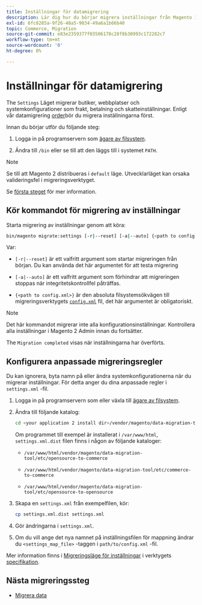 ```yaml
---
title: Inställningar för datamigrering
description: Lär dig hur du börjar migrera inställningar från Magento 1 till Magento 2 med [!DNL Data Migration Tool].
exl-id: 6fc8285a-9f26-48a5-9034-49a6a1b66b40
topic: Commerce, Migration
source-git-commit: e83e2359377f03506178c28f8b30993c172282c7
workflow-type: tm+mt
source-wordcount: '0'
ht-degree: 0%

---
```


# Inställningar för datamigrering

The `Settings` Läget migrerar butiker, webbplatser och systemkonfigurationer som frakt, betalning och skatteinställningar. Enligt vår datamigrering [order](overview.md#migration-order)bör du migrera inställningarna först.

Innan du börjar utför du följande steg:

1. Logga in på programservern som [ägare av filsystem](../../../installation/prerequisites/file-system/overview.md).

1. Ändra till `/bin` eller se till att den läggs till i systemet `PATH`.

>[!NOTE]
>
>Se till att Magento 2 distribueras i `default` läge. Utvecklarläget kan orsaka valideringsfel i migreringsverktyget.


Se [första steget](overview.md#first-steps) för mer information.

## Kör kommandot för migrering av inställningar

Starta migrering av inställningar genom att köra:

```bash
bin/magento migrate:settings [-r|--reset] [-a|--auto] {<path to config.xml>}
```

Var:

* `[-r|--reset]` är ett valfritt argument som startar migreringen från början. Du kan använda det här argumentet för att testa migrering

* `[-a|--auto]` är ett valfritt argument som förhindrar att migreringen stoppas när integritetskontrollfel påträffas.

* `{<path to config.xml>}` är den absoluta filsystemsökvägen till migreringsverktygets [`config.xml`](../configure.md#configure-migration-in-vendor-folder) fil, det här argumentet är obligatoriskt.

>[!NOTE]
>
>Det här kommandot migrerar inte alla konfigurationsinställningar. Kontrollera alla inställningar i Magento 2 Admin innan du fortsätter.


The `Migration completed` visas när inställningarna har överförts.

## Konfigurera anpassade migreringsregler

Du kan ignorera, byta namn på eller ändra systemkonfigurationerna när du migrerar inställningar. För detta anger du dina anpassade regler i `settings.xml` -fil.

1. Logga in på programservern som eller växla till [ägare av filsystem](../../../installation/prerequisites/file-system/overview.md).

1. Ändra till följande katalog:

   ```bash
   cd <your application 2 install dir>/vendor/magento/data-migration-tool/etc/<edition-to-edition>
   ```

   Om programmet till exempel är installerat i `/var/www/html`, `settings.xml.dist` filen finns i någon av följande kataloger:

   * `/var/www/html/vendor/magento/data-migration-tool/etc/opensource-to-commerce`

   * `/var/www/html/vendor/magento/data-migration-tool/etc/commerce-to-commerce`

   * `/var/www/html/vendor/magento/data-migration-tool/etc/opensource-to-opensource`

1. Skapa en `settings.xml` från exempelfilen, kör:

   ```bash
   cp settings.xml.dist settings.xml
   ```

1. Gör ändringarna i `settings.xml`.

1. Om du vill ange det nya namnet på inställningsfilen för mappning ändrar du `<settings_map_file>` -taggen i `path/to/config.xml` -fil.

Mer information finns i [Migreringsläge för inställningar](../technical-specification.md#settings-migration-mode) i verktygets [specifikation](../technical-specification.md).

## Nästa migreringssteg

* [Migrera data](data.md)

